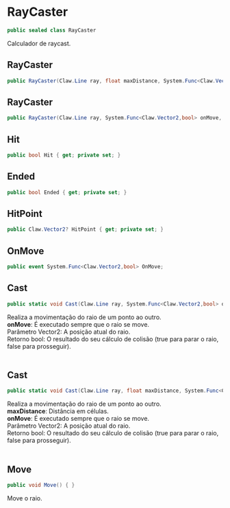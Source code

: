 # RayCaster
```csharp
public sealed class RayCaster
```
Calculador de raycast.<br />
## RayCaster
```csharp
public RayCaster(Claw.Line ray, float maxDistance, System.Func<Claw.Vector2,bool> onMove, Claw.Vector2 cellSize) { }
```
## RayCaster
```csharp
public RayCaster(Claw.Line ray, System.Func<Claw.Vector2,bool> onMove, Claw.Vector2 cellSize) { }
```
## Hit
```csharp
public bool Hit { get; private set; } 
```
## Ended
```csharp
public bool Ended { get; private set; } 
```
## HitPoint
```csharp
public Claw.Vector2? HitPoint { get; private set; } 
```
## OnMove
```csharp
public event System.Func<Claw.Vector2,bool> OnMove;
```
## Cast
```csharp
public static void Cast(Claw.Line ray, System.Func<Claw.Vector2,bool> onMove, out Claw.Vector2? hitPoint, Claw.Vector2 cellSize) { }
```
Realiza a movimentação do raio de um ponto ao outro.<br />
**onMove**: É executado sempre que o raio se move.<br />
Parâmetro Vector2: A posição atual do raio.<br />
Retorno bool: O resultado do seu cálculo de colisão (true para parar o raio, false para prosseguir).<br />
<br />
## Cast
```csharp
public static void Cast(Claw.Line ray, float maxDistance, System.Func<Claw.Vector2,bool> onMove, out Claw.Vector2? hitPoint, Claw.Vector2 cellSize) { }
```
Realiza a movimentação do raio de um ponto ao outro.<br />
**maxDistance**: Distância em células.<br />
**onMove**: É executado sempre que o raio se move.<br />
Parâmetro Vector2: A posição atual do raio.<br />
Retorno bool: O resultado do seu cálculo de colisão (true para parar o raio, false para prosseguir).<br />
<br />
## Move
```csharp
public void Move() { }
```
Move o raio.<br />
